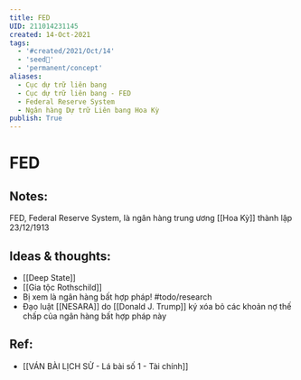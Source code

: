 ```yaml
---
title: FED
UID: 211014231145
created: 14-Oct-2021
tags:
  - '#created/2021/Oct/14'
  - 'seed🥜'
  - 'permanent/concept'
aliases:
  - Cục dự trữ liên bang
  - Cục dự trữ liên bang - FED
  - Federal Reserve System
  - Ngân hàng Dự trữ Liên bang Hoa Kỳ
publish: True
---
```

# FED

## Notes:
FED, Federal Reserve System, là ngân hàng trung ương [[Hoa Kỳ]] thành lập 23/12/1913

## Ideas & thoughts:
- [[Deep State]]
- [[Gia tộc Rothschild]]
- Bị xem là ngân hàng bất hợp pháp! #todo/research 
- Đạo luật [[NESARA]] do [[Donald J. Trump]] ký xóa bỏ các khoản nợ thế chấp của ngân hàng bất hợp pháp này

## Ref:
- [[VÁN BÀI LỊCH SỬ - Lá bài số 1 - Tài chính]]